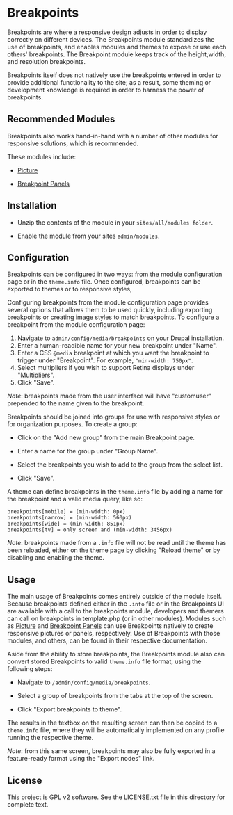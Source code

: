 Breakpoints
======================

Breakpoints are where a responsive design adjusts in order to display correctly on different devices. 
The Breakpoints module standardizes the use of breakpoints, and enables modules and themes to expose or use each others' breakpoints. 
The Breakpoint module keeps track of the height,width, and resolution breakpoints.

Breakpoints itself does not natively use the breakpoints entered in order to provide additional functionality to the site; 
as a result, some theming or development knowledge is required in order to harness the power of breakpoints.

Recommended Modules
------------

Breakpoints also works hand-in-hand with a number of other modules for responsive solutions, which is recommended. 

These modules include:

- [Picture](https://www.drupal.org/project/picture)

- [Breakpoint Panels](https://www.drupal.org/project/breakpoint_panels)

Installation
------------

- Unzip the contents of the module in your `sites/all/modules folder`.

- Enable the module from your sites `admin/modules`.

Configuration
------------

Breakpoints can be configured in two ways: from the module configuration page or in the `theme.info` file. 
Once configured, breakpoints can be exported to themes or to responsive styles,

Configuring breakpoints from the module configuration page provides several options that allows them to be used quickly, 
including exporting breakpoints or creating image styles to match breakpoints. To configure a breakpoint from the module configuration page:

1. Navigate to `admin/config/media/breakpoints` on your Drupal installation.
2. Enter a human-readible name for your new breakpoint under "Name".
3. Enter a CSS `@media` breakpoint at which you want the breakpoint to trigger under "Breakpoint". For example, `"min-width: 750px"`.
4. Select multipliers if you wish to support Retina displays under "Multipliers".
5. Click "Save".

*Note*: breakpoints made from the user interface will have "customuser" prepended to the name given to the breakpoint.

Breakpoints should be joined into groups for use with responsive styles or for organization purposes. To create a group:

- Click on the "Add new group" from the main Breakpoint page.

- Enter a name for the group under "Group Name".

- Select the breakpoints you wish to add to the group from the select list.

- Click "Save".

A theme can define breakpoints in the `theme.info` file by adding a name for the breakpoint and a valid media query, like so:

```
breakpoints[mobile] = (min-width: 0px)
breakpoints[narrow] = (min-width: 560px)
breakpoints[wide] = (min-width: 851px)
breakpoints[tv] = only screen and (min-width: 3456px)
```

*Note*: breakpoints made from a `.info` file will not be read until the theme has been reloaded, 
either on the theme page by clicking "Reload theme" or by disabling and enabling the theme.

Usage
------------

The main usage of Breakpoints comes entirely outside of the module itself. Because breakpoints defined either in the `.info` file or in the Breakpoints UI are available with a call to the breakpoints module, developers and themers can call on breakpoints in template.php (or in other modules). Modules such as [Picture](https://www.drupal.org/project/picture) and [Breakpoint Panels](https://www.drupal.org/project/breakpoint_panels) can use Breakpoints natively to create responsive pictures or panels, respectively. Use of Breakpoints with those modules, and others, can be found in their respective documentation.

Aside from the ability to store breakpoints, the Breakpoints module also can convert stored Breakpoints to valid `theme.info` file format, using the following steps:

- Navigate to `/admin/config/media/breakpoints`.

- Select a group of breakpoints from the tabs at the top of the screen.

- Click "Export breakpoints to theme".

The results in the textbox on the resulting screen can then be copied to a `theme.info` file, 
where they will be automatically implemented on any profile running the respective theme.

*Note*: from this same screen, breakpoints may also be fully exported in a feature-ready format using the "Export nodes" link.

<!--

Current Maintainers
-------------------

- [John Smith](https://github.com/attiks)
- [Jane Smith](https://github.com/Jelle-S)

Credits
-------

- Ported to Backdrop CMS by [Betty Boop](https://github.com/username).
- Originally written for Drupal by [Bob Brown](https://github.com/username).
- Based on the [MagicalCode project](https://github.com/example).
- Sponsored by [TechNoCorp](https://example.com).


Contact
------------

Project: https://www.drupal.org/project/breakpoints

Issues: https://www.drupal.org/project/issues/breakpoints?categories=All

-->

License
-------

This project is GPL v2 software. 
See the LICENSE.txt file in this directory for complete text.
